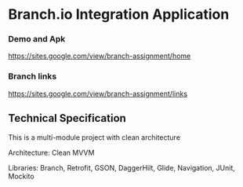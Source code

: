 # Branch.io Integration Application

### Demo and Apk 
https://sites.google.com/view/branch-assignment/home
### Branch links
https://sites.google.com/view/branch-assignment/links

## Technical Specification
This is a multi-module project with clean architecture

Architecture: Clean MVVM

Libraries: Branch, Retrofit, GSON, DaggerHilt, Glide, Navigation, JUnit, Mockito
